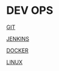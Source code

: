 # DEV OPS

[GIT](DEV%20OPS%20200613274c368084920dc3c4336e498e/GIT%20200613274c368001a284d2abd16f4562.md)

[JENKINS](DEV%20OPS%20200613274c368084920dc3c4336e498e/JENKINS%20200613274c368080b887e5025ed35871.md)

[DOCKER](DEV%20OPS%20200613274c368084920dc3c4336e498e/DOCKER%20200613274c36802fad44d2aaeca7cfa8.md)

[LINUX](DEV%20OPS%20200613274c368084920dc3c4336e498e/LINUX%20200613274c36805a980dc1a15c511f3c.md)